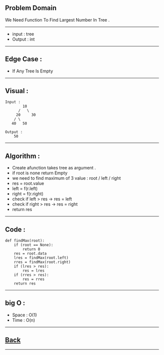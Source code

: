 ## Problem Domain
We Need Function To Find Largest Number In Tree .

---
- input : tree
- Output : int

---
## Edge Case :
- If Any Tree Is Empty

---
## Visual :
```
Input : 
        10
      /   \
     20     30
    / \    
   40   50    
```

```
Output :
    50

```

---
## Algorithm : 
- Create afunction takes tree as argument .
- if root is none return Empty
- we need to find maximum of 3 value : root / left / right
- res = root.value
- left = f(r.left)
- right = f(r.right)
- check if left > res -> res = left
- check if right > res -> res = right
- return res

---
## Code :
```
def findMax(root):
    if (root == None):
        return 0
    res = root.data
    lres = findMax(root.left)
    rres = findMax(root.right)
    if (lres > res):
        res = lres
    if (rres > res):
        res = rres
    return res
```

---
## big O : 
- Space : O(1)
- Time : O(n)

---
## [Back](./README.md)

---

